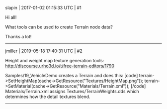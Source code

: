 slapin | 2017-01-02 01:15:33 UTC | #1

Hi all!

What tools can be used to create Terrain node data?

Thanks a lot!

-------------------------

jmiller | 2019-05-18 17:40:31 UTC | #2

Height and weight map texture generation tools:
http://discourse.urho3d.io/t/free-terrain-editors/1790

Samples/19_VehicleDemo creates  a Terrain and does this:
[code]    terrain->SetHeightMap(cache->GetResource<Image>("Textures/HeightMap.png"));
    terrain->SetMaterial(cache->GetResource<Material>("Materials/Terrain.xml"));
[/code]
Materials/Terrain.xml assigns Textures/TerrainWeights.dds which determines how the detail textures blend.

-------------------------

